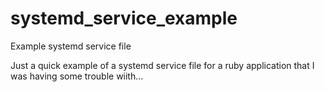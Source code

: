 # systemd_service_example
Example systemd service file

Just a quick example of a systemd service file for a ruby application that I was having some trouble wiith...
